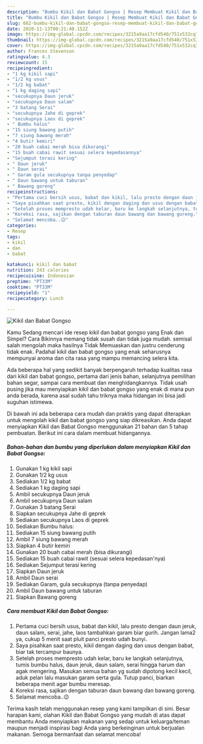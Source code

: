 ```yaml
---
description: "Bumbu Kikil dan Babat Gongso | Resep Membuat Kikil dan Babat Gongso Yang Paling Enak"
title: "Bumbu Kikil dan Babat Gongso | Resep Membuat Kikil dan Babat Gongso Yang Paling Enak"
slug: 662-bumbu-kikil-dan-babat-gongso-resep-membuat-kikil-dan-babat-gongso-yang-paling-enak
date: 2020-11-13T00:21:40.152Z
image: https://img-global.cpcdn.com/recipes/3215a9aa17cfd540/751x532cq70/kikil-dan-babat-gongso-foto-resep-utama.jpg
thumbnail: https://img-global.cpcdn.com/recipes/3215a9aa17cfd540/751x532cq70/kikil-dan-babat-gongso-foto-resep-utama.jpg
cover: https://img-global.cpcdn.com/recipes/3215a9aa17cfd540/751x532cq70/kikil-dan-babat-gongso-foto-resep-utama.jpg
author: Frances Stevenson
ratingvalue: 4.3
reviewcount: 15
recipeingredient:
- "1 kg kikil sapi"
- "1/2 kg usus"
- "1/2 kg babat"
- "1 kg daging sapi"
- "secukupnya Daun jeruk"
- "secukupnya Daun salam"
- "3 batang Serai"
- "secukupnya Jahe di geprek"
- "secukupnya Laos di geprek"
- " Bumbu halus"
- "15 siung bawang putih"
- "7 siung bawang merah"
- "4 butir kemiri"
- "20 buah cabai merah bisa dikurangi"
- "15 buah cabai rawit sesuai selera kepedasannya"
- "Sejumput terasi kering"
- " Daun jeruk"
- " Daun serai"
- " Garam gula secukupnya tanpa penyedap"
- " Daun bawang untuk taburan"
- " Bawang goreng"
recipeinstructions:
- "Pertama cuci bersih usus, babat dan kikil, lalu presto dengan daun jeruk, daun salam, serai, jahe, laos tambahkan garam biar gurih. Jangan lama2 ya, cukup 5 menit saat pluit panci presto udah bunyi."
- "Saya pisahkan saat presto, kikil dengan daging dan usus dengan babat, biar tak tercampur baunya."
- "Setelah proses mempresto udah kelar, baru ke langkah selanjutnya, tumis bumbu halus, daun jeruk, daun salam, serai hingga harum dan agak mengering. Masukan semua bahan yg sudah dipotong kecil kecil, aduk pelan lalu masukan garam serta gula. Tutup panci, biarkan beberapa menit agar bumbu meresap."
- "Koreksi rasa, sajikan dengan taburan daun bawang dan bawang goreng."
- "Selamat mencoba..😉"
categories:
- Resep
tags:
- kikil
- dan
- babat

katakunci: kikil dan babat 
nutrition: 243 calories
recipecuisine: Indonesian
preptime: "PT33M"
cooktime: "PT33M"
recipeyield: "1"
recipecategory: Lunch

---
```



![Kikil dan Babat Gongso](https://img-global.cpcdn.com/recipes/3215a9aa17cfd540/751x532cq70/kikil-dan-babat-gongso-foto-resep-utama.jpg)

Kamu Sedang mencari ide resep kikil dan babat gongso yang Enak dan Simpel? Cara Bikinnya memang tidak susah dan tidak juga mudah. semisal salah mengolah maka hasilnya Tidak Memuaskan dan justru cenderung tidak enak. Padahal kikil dan babat gongso yang enak seharusnya mempunyai aroma dan cita rasa yang mampu memancing selera kita.

Ada beberapa hal yang sedikit banyak berpengaruh terhadap kualitas rasa dari kikil dan babat gongso, pertama dari jenis bahan, selanjutnya pemilihan bahan segar, sampai cara membuat dan menghidangkannya. Tidak usah pusing jika mau menyiapkan kikil dan babat gongso yang enak di mana pun anda berada, karena asal sudah tahu triknya maka hidangan ini bisa jadi suguhan istimewa.




Di bawah ini ada beberapa cara mudah dan praktis yang dapat diterapkan untuk mengolah kikil dan babat gongso yang siap dikreasikan. Anda dapat menyiapkan Kikil dan Babat Gongso menggunakan 21 bahan dan 5 tahap pembuatan. Berikut ini cara dalam membuat hidangannya.

<!--inarticleads1-->

##### Bahan-bahan dan bumbu yang diperlukan dalam menyiapkan Kikil dan Babat Gongso:

1. Gunakan 1 kg kikil sapi
1. Gunakan 1/2 kg usus
1. Sediakan 1/2 kg babat
1. Sediakan 1 kg daging sapi
1. Ambil secukupnya Daun jeruk
1. Ambil secukupnya Daun salam
1. Gunakan 3 batang Serai
1. Siapkan secukupnya Jahe di geprek
1. Sediakan secukupnya Laos di geprek
1. Sediakan  Bumbu halus:
1. Sediakan 15 siung bawang putih
1. Ambil 7 siung bawang merah
1. Siapkan 4 butir kemiri
1. Gunakan 20 buah cabai merah (bisa dikurangi)
1. Sediakan 15 buah cabai rawit (sesuai selera kepedasan&#39;nya)
1. Sediakan Sejumput terasi kering
1. Siapkan  Daun jeruk
1. Ambil  Daun serai
1. Sediakan  Garam, gula secukupnya (tanpa penyedap)
1. Ambil  Daun bawang untuk taburan
1. Siapkan  Bawang goreng




<!--inarticleads2-->

##### Cara membuat Kikil dan Babat Gongso:

1. Pertama cuci bersih usus, babat dan kikil, lalu presto dengan daun jeruk, daun salam, serai, jahe, laos tambahkan garam biar gurih. Jangan lama2 ya, cukup 5 menit saat pluit panci presto udah bunyi.
1. Saya pisahkan saat presto, kikil dengan daging dan usus dengan babat, biar tak tercampur baunya.
1. Setelah proses mempresto udah kelar, baru ke langkah selanjutnya, tumis bumbu halus, daun jeruk, daun salam, serai hingga harum dan agak mengering. Masukan semua bahan yg sudah dipotong kecil kecil, aduk pelan lalu masukan garam serta gula. Tutup panci, biarkan beberapa menit agar bumbu meresap.
1. Koreksi rasa, sajikan dengan taburan daun bawang dan bawang goreng.
1. Selamat mencoba..😉




Terima kasih telah menggunakan resep yang kami tampilkan di sini. Besar harapan kami, olahan Kikil dan Babat Gongso yang mudah di atas dapat membantu Anda menyiapkan makanan yang sedap untuk keluarga/teman maupun menjadi inspirasi bagi Anda yang berkeinginan untuk berjualan makanan. Semoga bermanfaat dan selamat mencoba!

